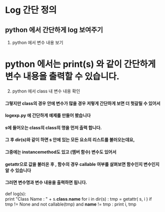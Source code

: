 Log 간단 정의
============

python 에서 간단하게 log 보여주기
-------------

1. python 에서 변수 내용 보기
# python 에서는 print(s) 와 같이 간단하게 변수 내용을 출력할 수 있습니다. 

2. python 에서 class 내 변수 내용 확인
#### 그렇지만 class의 경우 안에 변수가 많을 경우 저렇게 간단하게 보면 더 헛갈릴 수 있어서
#### logexp.py 에 간단하게 예제를 만들어 봤습니다

#### s에 들어오는 class의 class의 명을 먼저 출력 합니다.
#### 그 후 dir(s)와 같이 하면 s 안에 있는 모든 요소의 리스트를 불러오는데요,
#### 그중에는 instancemethod도 있고 (멤버 함수) 변수도 있어서 
#### getattr으로 값을 불러온 후 , 함수의 경우 callable 여부를 살펴보면 함수인지 변수인지 알 수 있습니다
#### 그러면 변수명과 변수 내용을 출력하면 됩니다.

def log(s):    
    print "Class Name : " + s.__class__.__name__
    for i in dir(s) :
        tmp = getattr( s, i )
        if tmp != None and not callable(tmp) and  __name__ != tmp :
            print i, tmp